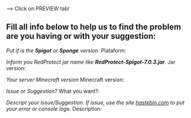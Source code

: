 --> Click on PREVIEW tab!

## Fill all info below to help us to find the problem are you having or with your suggestion:

_Put if is the **Spigot** or **Sponge** version._
Plataform:  

_Inform you RedProtect jar name like **RedProtect-Spigot-7.0.3.jar**._
Jar version:  

_Your server Minecraft version_
Minecraft version:  

_Issue or Suggestion?_
What you want?:  

_Descript your issue/Suggestion. If issue, use the site [hastebin.com](https://hastebin.com/) to put your error or console logs._
Description:  